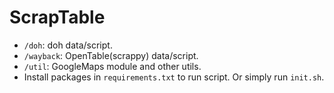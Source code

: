 # ScrapTable

* `/doh`: doh data/script.
* `/wayback`: OpenTable(scrappy) data/script.
* `/util`: GoogleMaps module and other utils.
* Install packages in `requirements.txt` to run script. Or simply run `init.sh`.